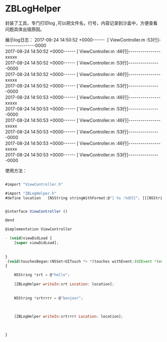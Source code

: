 # ZBLogHelper
封装了工具，专门打印log ,可以把文件名，行号，内容记录到沙盒中，方便查看问题具体出错原因。

展示log日志：
 2017-08-24 14:50:52 +0000------  [ ViewController.m :53行]----------------0000 </br>
   2017-08-24 14:50:52 +0000------  [ ViewController.m :46行]----------------xxxxx </br>
   2017-08-24 14:50:52 +0000------  [ ViewController.m :53行]----------------0000 </br>
   2017-08-24 14:50:52 +0000------  [ ViewController.m :46行]----------------xxxxx </br>
   2017-08-24 14:50:52 +0000------  [ ViewController.m :53行]----------------0000 </br>
   2017-08-24 14:50:53 +0000------  [ ViewController.m :46行]----------------xxxxx </br>
   2017-08-24 14:50:53 +0000------  [ ViewController.m :53行]----------------0000 </br>
   2017-08-24 14:50:53 +0000------  [ ViewController.m :46行]----------------xxxxx </br>
   2017-08-24 14:50:53 +0000------  [ ViewController.m :53行]----------------0000 </br>
   2017-08-24 14:50:53 +0000------  [ ViewController.m :46行]----------------xxxxx </br>
   2017-08-24 14:50:53 +0000------  [ ViewController.m :53行]----------------0000</br>


使用方法：
``` javascript

#import "ViewController.h"

#import "ZBLogHelper.h"
#define location   [NSString stringWithFormat:@"[ %s :%d行]", [[[NSString stringWithUTF8String:__FILE__] lastPathComponent] UTF8String],__LINE__]


@interface ViewController ()

@end

@implementation ViewController

- (void)viewDidLoad {
    [super viewDidLoad];
    
    
}
-(void)touchesBegan:(NSSet<UITouch *> *)touches withEvent:(UIEvent *)event
{

    NSString *srt = @"hello";
    
    [ZBLogHelper writeIn:srt Location: location];
    
    
    NSString *srtrrrr = @"bonjour";
    
    
    
    [ZBLogHelper writeIn:srtrrrr Location: location];

  
   
}

```

